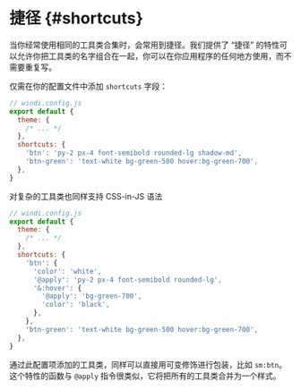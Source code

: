 # 捷径 {#shortcuts}

当你经常使用相同的工具类合集时，会常用到捷径。我们提供了 “捷径” 的特性可以允许你把工具类的名字组合在一起，你可以在你应用程序的任何地方使用，而不需要重复写。

仅需在你的配置文件中添加 `shortcuts` 字段：

```js
// windi.config.js
export default {
  theme: {
    /* ... */
  },
  shortcuts: {
    'btn': 'py-2 px-4 font-semibold rounded-lg shadow-md',
    'btn-green': 'text-white bg-green-500 hover:bg-green-700',
  },
}
```

<InlinePlayground
  :input="'btn btn-green'"
  :config="{ shortcuts: {
    btn: 'py-2 px-4 font-semibold rounded-lg shadow-md',
    'btn-green': 'text-white bg-green-500 hover:bg-green-700',
  }}"
  :showCSS="true"
  :showMode="false"
  :showTabs="true"
  :showConfig="true"
  :enableConfig="true"
/>

对复杂的工具类也同样支持 CSS-in-JS 语法

```js
// windi.config.js
export default {
  theme: {
    /* ... */
  },
  shortcuts: {
    'btn': {
      'color': 'white',
      '@apply': 'py-2 px-4 font-semibold rounded-lg',
      '&:hover': {
        '@apply': 'bg-green-700',
        'color': 'black',
      },
    },
    'btn-green': 'text-white bg-green-500 hover:bg-green-700',
  },
}
```

<InlinePlayground
  :input="'btn btn-green'"
  :config="{ shortcuts: {
    btn: {
      color: 'white',
      '@apply': 'py-2 px-4 font-semibold rounded-lg',
      '&:hover': {
        '@apply': 'bg-green-700',
        color: 'black',
      },
    },
    'btn-green': 'text-white bg-green-500 hover:bg-green-700',
  }}"
  :showCSS="false"
  :showMode="false"
  :showTabs="true"
  :showConfig="true"
  :enableConfig="true"
/>


通过此配置项添加的工具类，同样可以直接用可变修饰进行包装，比如 `sm:btn`。这个特性的函数与 `@apply` 指令很类似，它将把所有的工具类合并为一个样式。
